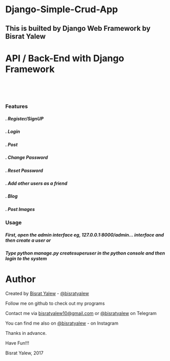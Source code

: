 # Django-Simple-Crud-App

<h2> This is builted by Django Web Framework by Bisrat Yalew </h2>

# API / Back-End with Django Framework

<br/>
<p align="center">
 </p>
<br/>

<h3> Features </h3>

<h5> . Register/SignUP </h5>
<h5> . Login </h5>
<h5> . Post  </h5>
<h5> . Change Password </h5>
<h5> . Reset Password </h5>
<h5> . Add other users as a friend </h5>
<h5> . Blog </h5>
<h5> . Post Images </h5>


<h3>Usage</h3>

<h5> First, open the admin interface eg, 127.0.0.1:8000/admin... interface and then create a user or </h5>
<h5> Type python manage.py createsuperuser in the python console and then login to the system</h5>





Author
======

Created by [Bisrat Yalew](https://linkedin.com/in/bisratyalew) - [@bisratyalew](mailto:bisratyalew10@gmail.com)

Follow me on github to check out my programs

Contact me via [bisratyalew10@gmail.com](mailto:bisratyalew10@gmail.com) or [@bisratyalew](https://t.me/bisratyalew) on Telegram

You can find me also on [@bisratyalew](https://instagram.com/bisratyalew) - on Instagram

Thanks in advance.

Have Fun!!!

Bisrat Yalew, 2017  
